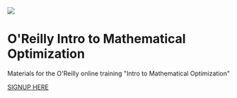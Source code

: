 
![](https://cdn.oreillystatic.com/images/live-online-training/0636920269793-1121x260.jpg) 

# O'Reilly Intro to Mathematical Optimization

Materials for the O'Reilly online training "Intro to Mathematical Optimization"

[SIGNUP HERE](https://learning.oreilly.com/search/?query=%22intro%20to%20mathematical%20optimization%22&extended_publisher_data=true&highlight=true&include_assessments=false&include_case_studies=true&include_courses=true&include_orioles=true&include_playlists=true&include_collections=false&include_notebooks=false&is_academic_institution_account=false&sort=relevance&facet_json=true&page=0)
